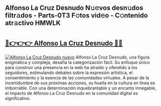 ## Alfonso La Cruz Desnudo N𝚞𝚎vos desn𝚞dos filtr𝚊dos - Parts-0T3 F𝚘tos vid𝚎o - C𝚘ntenido atr𝚊ctivo HMWLK

# <h2><a href="http://mbdqpfx.tromn.icu/?c=Alfonso+La+Cruz+Desnudo">🔗👉👉👉 Alfonso La Cruz Desnudo 🔗🔗</a></h2>

[![Alfonso La Cruz Desnudo nuevo](https://i.imgur.com/pEAQMta.gif)](http://mbdqpfx.tromn.icu/?c=Alfonso+La+Cruz+Desnudo)
Alfonso La Cruz Desnudo, una figura enigmática y compleja, desafía la categorización fácil. Su enfoque único para construir una presencia en la web ha atraído y ofendido a los seguidores, estimulando debates sobre la expresión artística, el consentimiento y la esencia de las comunidades virtuales. A pesar de la incertidumbre de sus próximas acciones, su huella en la cultura en línea es imborrable. Con una determinación inquebrantable y un encanto innegable, el impacto de Alfonso La Cruz Desnudo en la comunidad digital es significativo.
